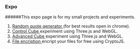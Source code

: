 ### Expo
######This expo page is for my small projects and experiments.
1) <a href="http://rgq.bitballoon.com/" target="_blank"> Random quote generator </a> (for best results open in chrome). <br>
2) <a href="http://controlcube.bitballoon.com/" target="_blank"> Control Cube </a> experiment using Three.js and WebGL. <br>
3) <a href="http://advancedcube.bitballoon.com/" target="_blank"> Advanced Cube </a> experiment using Three.js and WebGL. <br>
4) <a href="http://fileencription.bitballoon.com/" target="_blank"> File encription </a> encript your files for free using CryptoJS.
